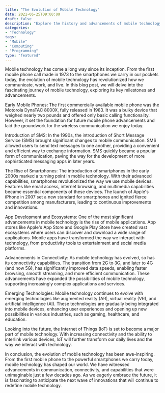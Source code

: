 ```yaml
--- 
title: "The Evolution of Mobile Technology" 
date: 2021-06-25T09:00:00 
draft: false 
description: "Explore the history and advancements of mobile technology over the years." 
categories: 
- "Technology" 
tags: 
- "Mobile" 
- "Computing" 
- "Programming" 
type: "featured" 
--- 
```


Mobile technology has come a long way since its inception. From the first mobile phone call made in 1973 to the smartphones we carry in our pockets today, the evolution of mobile technology has revolutionized how we communicate, work, and live. In this blog post, we will delve into the fascinating journey of mobile technology, exploring its key milestones and advancements.

Early Mobile Phones:
The first commercially available mobile phone was the Motorola DynaTAC 8000X, fully released in 1983. It was a bulky device that weighed nearly two pounds and offered only basic calling functionality. However, it set the foundation for future mobile phone advancements and laid the groundwork for the wireless communication we enjoy today.

Introduction of SMS:
In the 1990s, the introduction of Short Message Service (SMS) brought significant changes to mobile communication. SMS allowed users to send text messages to one another, providing a convenient and efficient way to exchange information. SMS quickly became a popular form of communication, paving the way for the development of more sophisticated messaging apps in later years.

The Rise of Smartphones:
The introduction of smartphones in the early 2000s marked a turning point in mobile technology. With their advanced capabilities, smartphones revolutionized the way we use mobile devices. Features like email access, internet browsing, and multimedia capabilities became essential components of these devices. The launch of Apple's iPhone in 2007 set a new standard for smartphones and ignited fierce competition among manufacturers, leading to continuous improvements and innovations.

App Development and Ecosystems:
One of the most significant advancements in mobile technology is the rise of mobile applications. App stores like Apple's App Store and Google Play Store have created vast ecosystems where users can discover and download a wide range of applications. Mobile apps have transformed the way we interact with technology, from productivity tools to entertainment and social media platforms.

Advancements in Connectivity:
As mobile technology has evolved, so has its connectivity capabilities. The transition from 2G to 3G, and later to 4G (and now 5G), has significantly improved data speeds, enabling faster browsing, smooth streaming, and more efficient communication. These advancements have expanded the possibilities of mobile technology, supporting increasingly complex applications and services.

Emerging Technologies:
Mobile technology continues to evolve with emerging technologies like augmented reality (AR), virtual reality (VR), and artificial intelligence (AI). These technologies are gradually being integrated into mobile devices, enhancing user experiences and opening up new possibilities in various industries, such as gaming, healthcare, and education.

Looking into the future, the Internet of Things (IoT) is set to become a major part of mobile technology. With increasing connectivity and the ability to interlink various devices, IoT will further transform our daily lives and the way we interact with technology.

In conclusion, the evolution of mobile technology has been awe-inspiring. From the first mobile phone to the powerful smartphones we carry today, mobile technology has shaped our world. We have witnessed advancements in communication, connectivity, and capabilities that were unimaginable just a few decades ago. As we eagerly embrace the future, it is fascinating to anticipate the next wave of innovations that will continue to redefine mobile technology.
